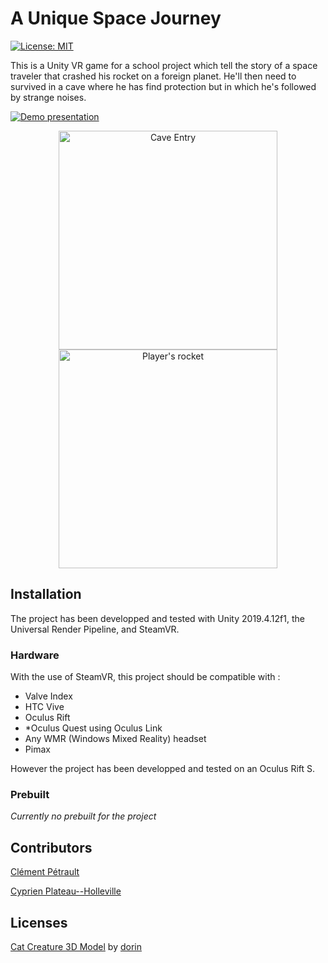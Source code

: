 # A Unique Space Journey

[![License: MIT](https://img.shields.io/badge/License-MIT-yellow.svg)](https://opensource.org/licenses/MIT)

This is a Unity VR game for a school project which tell the story of a space traveler that crashed his rocket on a foreign planet. He'll then need to survived in a cave where he has find protection but in which he's followed by strange noises.

[![Demo presentation](https://img.youtube.com/vi/_ASvNGurleg/0.jpg)](https://www.youtube.com/watch?v=_ASvNGurleg)



<p align="center">
<img src="https://github.com/PlathC/AUniqueSpaceJourney/blob/main/readme_image/cave_entry.png" alt="Cave Entry" width="350"/><img src="https://github.com/PlathC/AUniqueSpaceJourney/blob/main/readme_image/rocket.png" alt="Player's rocket" width="350"/>
</p>

## Installation

The project has been developped and tested with Unity 2019.4.12f1, the Universal Render Pipeline, and SteamVR.

### Hardware

With the use of SteamVR, this project should be compatible with :

- Valve Index
- HTC Vive
- Oculus Rift
- *Oculus Quest using Oculus Link
- Any WMR (Windows Mixed Reality) headset
- Pimax

However the project has been developped and tested on an Oculus Rift S.

### Prebuilt 

*Currently no prebuilt for the project*

## Contributors

[Clément Pétrault](https://github.com/fatalkiller)

[Cyprien Plateau--Holleville](https://github.com/PlathC)

## Licenses

[Cat Creature 3D Model](https://sketchfab.com/3d-models/cat-creature-b475f985a90640648746a8e5371f0505) by [dorin](https://sketchfab.com/dorin)
